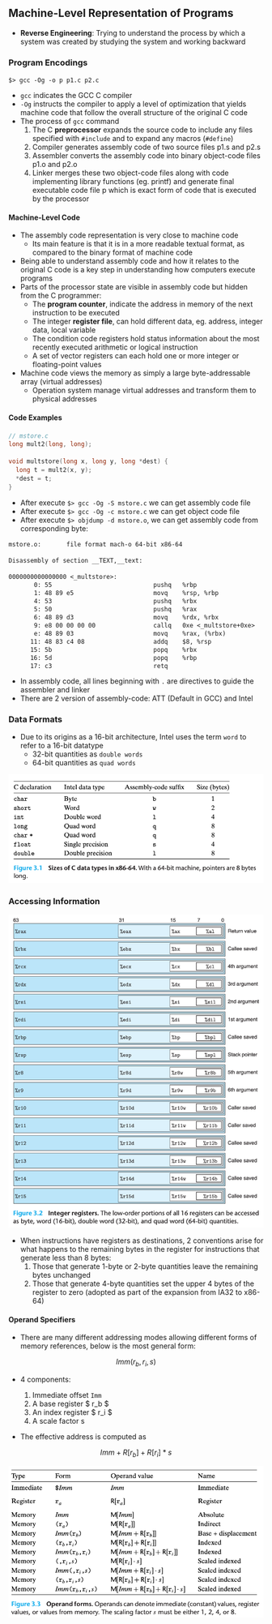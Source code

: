 ## Machine-Level Representation of Programs

- **Reverse Engineering**: Trying to understand the process by which a system was created by studying the system and working backward

### Program Encodings

```
$> gcc -Og -o p p1.c p2.c
```

- `gcc` indicates the GCC C compiler
- `-Og` instructs the compiler to apply a level of optimization that yields machine code that follow the overall structure of the original C code
- The process of `gcc` command
  1. The C **preprocessor** expands the source code to include any files specified with `#include` and to expand any macros (`#define`)
  2. Compiler generates assembly code of two source files p1.s and p2.s
  3. Assembler converts the assembly code into binary object-code files p1.o and p2.o
  4. Linker merges these two object-code files along with code implementing library functions (eg. printf) and generate final executable code file p which is exact form of code that is executed by the processor

#### Machine-Level Code

- The assembly code representation is very close to machine code
  - Its main feature is that it is in a more readable textual format, as compared to the binary format of machine code
- Being able to understand assembly code and how it relates to the original C code is a key step in understanding how computers execute programs
- Parts of the processor state are visible in assembly code but hidden from the C programmer:
  - The **program counter**, indicate the address in memory of the next instruction to be executed
  - The integer **register file**, can hold different data, eg. address, integer data, local variable
  - The condition code registers hold status information about the most recently executed arithmetic or logical instruction
  - A set of vector registers can each hold one or more integer or floating-point values
- Machine code views the memory as simply a large byte-addressable array (virtual addresses)
  - Operation system manage virtual addresses and transform them to physical addresses

#### Code Examples

```c
// mstore.c
long mult2(long, long);

void multstore(long x, long y, long *dest) {
  long t = mult2(x, y);
  *dest = t;
}
```

- After execute `$> gcc -Og -S mstore.c` we can get assembly code file
- After execute `$> gcc -Og -c mstore.c` we can get object code file
- After execute `$> objdump -d mstore.o`, we can get assembly code from corresponding byte:

```
mstore.o:       file format mach-o 64-bit x86-64

Disassembly of section __TEXT,__text:

0000000000000000 <_multstore>:
       0: 55                            pushq   %rbp
       1: 48 89 e5                      movq    %rsp, %rbp
       4: 53                            pushq   %rbx
       5: 50                            pushq   %rax
       6: 48 89 d3                      movq    %rdx, %rbx
       9: e8 00 00 00 00                callq   0xe <_multstore+0xe>
       e: 48 89 03                      movq    %rax, (%rbx)
      11: 48 83 c4 08                   addq    $8, %rsp
      15: 5b                            popq    %rbx
      16: 5d                            popq    %rbp
      17: c3                            retq
```

- In assembly code, all lines beginning with `.` are directives to guide the assembler and linker
- There are 2 version of assembly-code: ATT (Default in GCC) and Intel

### Data Formats

- Due to its origins as a 16-bit architecture, Intel uses the term `word` to refer to a 16-bit datatype
  - 32-bit quantities as `double words`
  - 64-bit quantities as `quad words`

![](./size_of_C_datatype_in_x86.png)

### Accessing Information

![](./integer_register.png)

- When instructions have registers as destinations, 2 conventions arise for what happens to the remaining bytes in the register for instructions that generate less than 8 bytes:
  1. Those that generate 1-byte or 2-byte quantities leave the remaining bytes unchanged
  2. Those that generate 4-byte quantities set the upper 4 bytes of the register to zero (adopted as part of the expansion from IA32 to x86-64)

#### Operand Specifiers

- There are many different addressing modes allowing different forms of memory references, below is the most general form:

$$ Imm(r_b,r_i,s) $$

- 4 components:
  1. Immediate offset `Imm`
  2. A base register $ r_b $
  3. An index register $ r_i $
  4. A scale factor s

- The effective address is computed as

$$ Imm + R[r_b] + R[r_i] * s $$

![](./operand_forms.png)